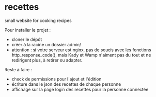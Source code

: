 # recettes
small website for cooking recipes

Pour installer le projet :
- cloner le dépôt
- créer à la racine un dossier admin/
- attention : si votre serveur est nginx, pas de soucis avec les fonctions http_response_code(), mais Kady et Wamp n'aiment pas du tout et ne redirigent plus, à retirer ou adapter.


Reste à faire :
- check de permissions pour l'ajout et l'édition
- écriture dans le json des recettes de chaque personne
- affichage sur la page login des recettes pour la personne connectée
